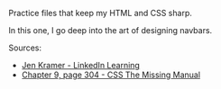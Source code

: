 Practice files that keep my HTML and CSS sharp.

In this one, I go deep into the art of designing navbars.

Sources:
- [Jen Kramer - LinkedIn Learning](https://www.linkedin.com/learning/html-and-css-creating-navigation-bars)
- [Chapter 9, page 304 - CSS The Missing Manual](https://www.norli.no/boker/fagboker/data-og-informasjonsteknologi/programmering/css-the-missing-manual-4e)